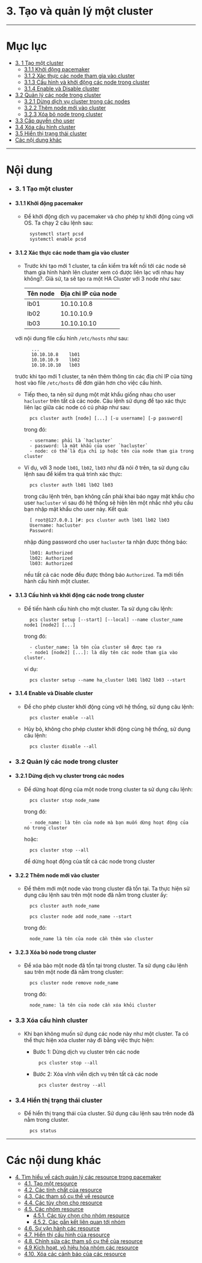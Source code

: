 # 3. Tạo và quản lý một cluster


____


# Mục lục

- [3. 1  Tạo một cluster](#create)
	- [3.1.1 Khởi động pacemaker](#start)
	- [3.1.2 Xác thực các node tham gia vào cluster](#authen)
	- [3.1.3 Cấu hình và khởi động các node trong cluster](#cluster-nodes)
	- [3.1.4 Enable và Disable cluster](#ed-services)
- [3.2 Quản lý các node trong cluster](#man-node)
	- [3.2.1 Dừng dịch vụ cluster trong các nodes](#stop-node)
	- [3.2.2 Thêm node mới vào cluster](#add-node)
	- [3.2.3 Xóa bỏ node trong cluster](#rem-node)
- [3.3 Cấp quyền cho user](#permit)
- [3.4 Xóa cấu hình cluster](#rem-config)
- [3.5 Hiển thị trạng thái cluster](#disp-stat)
- [Các nội dung khác](#contents-other)
____


# Nội dung


- ### <a name="create">3. 1  Tạo một cluster</a>
- #### <a name="start">3.1.1 Khởi động pacemaker</a>
	- Để khởi động dịch vụ pacemaker và cho phép tự khởi động cùng với OS. Ta chạy 2 câu lệnh sau:

			systemctl start pcsd
			systemctl enable pcsd

- #### <a name="authen">3.1.2 Xác thực các node tham gia vào cluster</a>

	- Trước khi tạo mới 1 cluster, ta cần kiểm tra kết nối tới các node sẽ tham gia hình hành lên cluster xem có được liên lạc với nhau hay không?. Giả sử, ta sẽ tạo ra một HA Cluster với 3 node như sau:

		| Tên node | Địa chỉ IP của node |
		| ------------- | ------------- |
		| lb01 | 10.10.10.8 |
		| lb02 | 10.10.10.9 |
		| lb03 | 10.10.10.10 |
		
	với nội dung file cấu hình `/etc/hosts` như sau:

			...
			10.10.10.8    lb01
			10.10.10.9    lb02
			10.10.10.10   lb03

	trước khi tạo mới 1 cluster, ta nên thêm thông tin các địa chỉ IP của từng host vào file `/etc/hosts` để đơn giản hơn cho việc cấu hình.

	- Tiếp theo, ta nên sử dụng một mật khẩu giống nhau cho user `hacluster` trên tất cả các node. Câu lệnh sử dụng để tạo xác thực liên lạc giữa các node có cú pháp như sau:

			pcs cluster auth [node] [...] [-u username] [-p password]

		trong đó:

			- username: phải là `hacluster`
			- password: là mật khẩu của user `hacluster`
			- node: có thể là địa chỉ ip hoặc tên của node tham gia trong cluster

	- Ví dụ, với 3 node `lb01`, `lb02`, `lb03` như đã nói ở trên, ta sử dụng câu lệnh sau để kiểm tra quá trình xác thực:

			pcs cluster auth lb01 lb02 lb03

		trong câu lệnh trên, bạn không cần phải khai báo ngay mật khẩu cho user `hacluster` vì sau đó hệ thống sẽ hiện lên một nhắc nhở yêu cầu bạn nhập mật khẩu cho user này. Kết quả: 

			[ root@127.0.0.1 ]#: pcs cluster auth lb01 lb02 lb03
			Username: hacluster
			Password:
		
		nhập đúng password cho user `hacluster` ta nhận được thông báo:

			lb01: Authorized
			lb02: Authorized
			lb03: Authorized

		nếu tất cả các node đều được thông báo `Authorized`. Ta mới tiến hành cấu hình một cluster.

- #### <a name="cluster-nodes">3.1.3 Cấu hình và khởi động các node trong cluster</a>

	- Để tiến hành cấu hình cho một cluster. Ta sử dụng câu lệnh:

			pcs cluster setup [--start] [--local] --name cluster_name node1 [node2] [...]

		trong đó:

			- cluster_name: là tên của cluster sẽ được tạo ra
			- node1 [node2] [...]: là dãy tên các node tham gia vào cluster.

		ví dụ:

			pcs cluster setup --name ha_cluster lb01 lb02 lb03 --start

- #### <a name="ed-services">3.1.4 Enable và Disable cluster</a>

	- Để cho phép cluster khởi động cùng với hệ thống, sử dụng câu lệnh:

			pcs cluster enable --all

	- Hủy bỏ, không cho phép cluster khởi động cùng hệ thống, sử dụng câu lệnh:

			pcs cluster disable --all

- ### <a name="man-node">3.2 Quản lý các node trong cluster</a>
- #### <a name="stop-node">3.2.1 Dừng dịch vụ cluster trong các nodes</a>
	
	- Để dừng hoạt động của một node trong cluster ta sử dụng câu lệnh:

			pcs cluster stop node_name

		trong đó:

			- node_name: là tên của node mà bạn muốn dừng hoạt động của nó trong cluster

		hoặc:

			pcs cluster stop --all

		để dừng hoạt động của tất cả các node trong cluster

- #### <a name="add-node">3.2.2 Thêm node mới vào cluster</a>

	- Để thêm mới một node vào trong cluster đã tồn tại. Ta thực hiện sử dụng câu lệnh sau trên một node đã nằm trong cluster ấy:
			
			pcs cluster auth node_name

			pcs cluster node add node_name --start

		trong đó:

			node_name là tên của node cần thêm vào cluster


- #### <a name="rem-node">3.2.3 Xóa bỏ node trong cluster</a>

	- Để xóa bảo một node đã tồn tại trong cluster. Ta sử dụng câu lệnh sau trên một node đã nằm trong cluster:

			pcs cluster node remove node_name

		trong đó:

			node_name: là tên của node cần xóa khỏi cluster

- ### <a name="rem-config">3.3 Xóa cấu hình cluster</a>

	- Khi bạn không muốn sử dụng các node này như một cluster. Ta có thể thực hiện xóa cluster này đi bằng việc thực hiện:

		+ Bước 1: Dừng dịch vụ cluster trên các node

				pcs cluster stop --all

		+ Bước 2: Xóa vĩnh viễn dịch vụ trên tất cả các node

				pcs cluster destroy --all


- ### <a name="disp-stat">3.4 Hiển thị trạng thái cluster</a>

	- Để hiển thị trạng thái của cluster. Sử dụng câu lệnh sau trên node đã nằm trong cluster.

			pcs status

____


# <a name="contents-other">Các nội dung khác</a>

- [4. Tìm hiểu về cách quản lý các resource trong pacemaker](docs/resource-pacemaker.md)
	- [4.1. Tạo một resource](docs/resource-pacemaker.md#create)
	- [4.2. Các tính chất của resource](docs/resource-pacemaker.md#properties)
	- [4.3. Các tham số cụ thể về resource](docs/resource-pacemaker.md#parameter)
	- [4.4. Các tùy chọn cho resource](docs/resource-pacemaker.md#options)
	- [4.5. Các nhóm resource](docs/resource-pacemaker.md#groups)
		- [4.5.1. Các tùy chọn cho nhóm resource](docs/resource-pacemaker.md#options-group)
		- [4.5.2. Các gắn kết liên quan tới nhóm](docs/resource-pacemaker.md#stickness)
	- [4.6. Sự vận hành các resource](docs/resource-pacemaker.md#operations)
	- [4.7. Hiển thị cấu hình của resource](/resource-pacemaker.md#displaydocs-config)
	- [4.8. Chỉnh sửa các tham số cụ thể của resource](/resource-pacemaker.md#modifieddocs-parameters)
	- [4.9 Kích hoạt, vô hiệu hóa nhóm các resource](/resource-pacemaker.md#enablingdocs-disabling)
	- [4.10. Xóa các cảnh báo của các resource](docs/resource-pacemaker.md#cleanup)